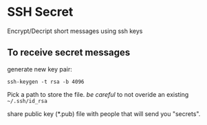 # SSH Secret
Encrypt/Decript short messages using ssh keys

## To receive secret messages

generate new key pair:

```
ssh-keygen -t rsa -b 4096
```

Pick a path to store the file. *be careful* to not overide an existing `~/.ssh/id_rsa` 

share public key (*.pub) file with people that will send you "secrets".
